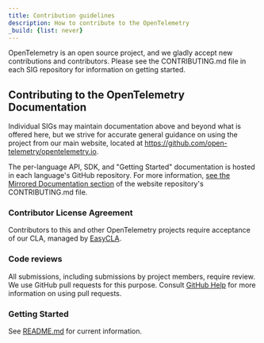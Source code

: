 ```yaml
---
title: Contribution guidelines
description: How to contribute to the OpenTelemetry
_build: {list: never}
---
```


OpenTelemetry is an open source project, and we gladly accept new contributions and contributors. Please see the CONTRIBUTING.md file in each SIG repository for information on getting started.

## Contributing to the OpenTelemetry Documentation

Individual SIGs may maintain documentation above and beyond what is offered here, but we strive for accurate general guidance on using the project from our main website, located at <https://github.com/open-telemetry/opentelemetry.io>.

The per-language API, SDK, and "Getting Started" documentation is hosted in each language's GitHub repository.
For more information, [see the Mirrored Documentation section](https://github.com/open-telemetry/opentelemetry.io/blob/main/CONTRIBUTING.md#mirrored-documentation) of the website repository's CONTRIBUTING.md file.

### Contributor License Agreement

Contributors to this and other OpenTelemetry projects require acceptance of our CLA, managed by [EasyCLA](https://lfcla.com/).

### Code reviews

All submissions, including submissions by project members, require review. We
use GitHub pull requests for this purpose. Consult
[GitHub Help](https://help.github.com/articles/about-pull-requests/) for more
information on using pull requests.

### Getting Started

See [README.md](https://github.com/open-telemetry/opentelemetry.io#readme) for current information.
